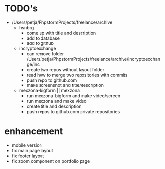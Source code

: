 # TODO's
- /Users/petja/PhpstormProjects/freelance/archive
  + hsnbrg
    + come up with title and description
    + add to database
    + add to github
  + incryptoexchange
    - can remove folder /Users/petja/PhpstormProjects/freelance/archive/incryptoexchange/inc
    - create two repos without layout folder
    - read how to merge two repositories with commits
    - push repo to github.com
    + make screenshot and title/description
  - mexzona-bigform || mexzona
    - run mexzona-bigform and make video/screen
    - run mexzona and make video
    - create title and description
    - push repos to github.com private repositories
    
# enhancement
- mobile version
- fix main page layout
- fix footer layout
- fix zoom component on portfolio page
